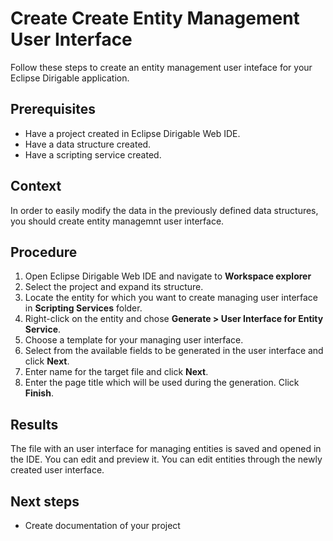 # Create Create Entity Management User Interface

Follow these steps to create an entity management user inteface for your Eclipse Dirigable application.

## Prerequisites

* Have a project created in Eclipse Dirigable Web IDE.
* Have a data structure created.
* Have a scripting service created.

## Context

In order to easily modify the data in the previously defined data structures, you should create entity managemnt user interface.

## Procedure

1. Open Eclipse Dirigable Web IDE and navigate to **Workspace explorer**
2. Select the project and expand its structure.
3. Locate the entity for which you want to create managing user interface in **Scripting Services** folder.
4. Right-click on the entity and chose **Generate > User Interface for Entity Service**.
5. Choose a template for your managing user interface.
5. Select from the available fields to be generated in the user interface and click **Next**.
6. Enter name for the target file and click **Next**.
7. Enter the page title which will be used during the generation. Click **Finish**.


## Results

The file with an user interface for managing entities is saved and opened in the IDE. You can edit and preview it. You can edit entities through the newly created user interface.

## Next steps

* Create documentation of your project




